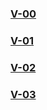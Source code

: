 ### [V-00]
### [V-01]
### [V-02]
### [V-03]

[V-00]: <https://3-4rm.github.io/develexe.com-prototype/v-00/index.html>
[V-01]: <https://3-4rm.github.io/develexe.com-prototype/v-01/index.html>
[V-02]: <https://3-4rm.github.io/develexe.com-prototype/v-02/index.html>
[V-03]: <https://3-4rm.github.io/develexe.com-prototype/v-03/index.html>

